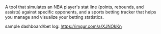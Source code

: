 A tool that simulates an NBA player's stat line (points, rebounds, and assists) against specific opponents, and a sports betting tracker that helps you manage and visualize your betting statistics.

sample dashboard/bet log: https://imgur.com/a/XJNOkKn


